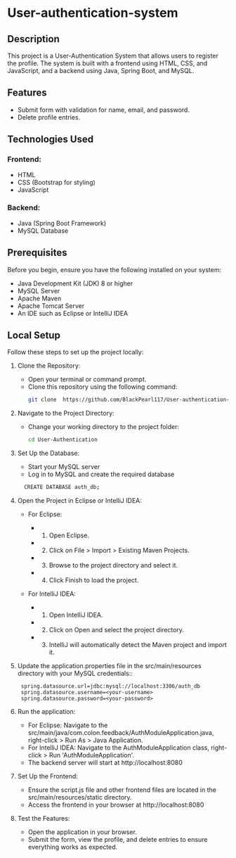 # User-authentication-system

## Description
This project is a User-Authentication System that allows users to register the profile. The system is built with a frontend using HTML, CSS, and JavaScript, and a backend using Java, Spring Boot, and MySQL.

## Features
- Submit form with validation for name, email, and password.
- Delete profile entries.

## Technologies Used

### Frontend:
- HTML
- CSS (Bootstrap for styling)
- JavaScript

### Backend:
- Java (Spring Boot Framework)
- MySQL Database

## Prerequisites

Before you begin, ensure you have the following installed on your system:
- Java Development Kit (JDK) 8 or higher
- MySQL Server
- Apache Maven
- Apache Tomcat Server
- An IDE such as Eclipse or IntelliJ IDEA

## Local Setup
Follow these steps to set up the project locally:

1. Clone the Repository:
   - Open your terminal or command prompt.
   - Clone this repository using the following command:
     ```bash
     git clone  https://github.com/BlackPearl117/User-authentication-system.git
     ```
     
2. Navigate to the Project Directory:
   - Change your working directory to the project folder:
     ```bash
     cd User-Authentication
     ```
     
3. Set Up the Database:
   - Start your MySQL server
   - Log in to MySQL and create the required database
    ```bash
      CREATE DATABASE auth_db;
    ```

4. Open the Project in Eclipse or IntelliJ IDEA:
   - For Eclipse:
      - 1. Open Eclipse.
      - 2. Click on File > Import > Existing Maven Projects.
      - 3. Browse to the project directory and select it.
      - 4. Click Finish to load the project.
   
   - For IntelliJ IDEA:
      - 1. Open IntelliJ IDEA.
      - 2. Click on Open and select the project directory.
      - 3. IntelliJ will automatically detect the Maven project and import it.
   
 5. Update the application.properties file in the src/main/resources directory with your MySQL credentials::

         spring.datasource.url=jdbc:mysql://localhost:3306/auth_db  
         spring.datasource.username=<your-username>  
         spring.datasource.password=<your-password>
    
6. Run the application:
   - For Eclipse: Navigate to the src/main/java/com.colon.feedback/AuthModuleApplication.java, right-click > Run As > Java Application.
   - For IntelliJ IDEA: Navigate to the AuthModuleApplication class, right-click > Run 'AuthModuleApplication'.
   - The backend server will start at http://localhost:8080

7. Set Up the Frontend:
   - Ensure the script.js file and other frontend files are located in the src/main/resources/static directory.
   - Access the frontend in your browser at http://localhost:8080
   
8. Test the Features:
   - Open the application in your browser.
   - Submit the form, view the profile, and delete entries to ensure everything works as expected.
